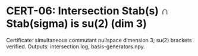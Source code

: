# CERT-06: Intersection Stab(s) ∩ Stab(sigma) is su(2) (dim 3)

Certificate: simultaneous commutant nullspace dimension 3; su(2) brackets verified. Outputs: intersection.log, basis-generators.npy.
